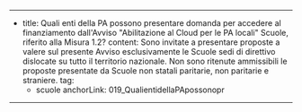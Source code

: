 ---
  - title: Quali enti della PA possono presentare domanda per accedere al finanziamento dall'Avviso "Abilitazione al Cloud per le PA locali" Scuole, riferito alla Misura 1.2?
    content: Sono invitate a presentare proposte a valere sul presente Avviso esclusivamente le Scuole sedi di direttivo dislocate su tutto il territorio nazionale. Non sono ritenute ammissibili le proposte presentate da Scuole non statali paritarie, non paritarie e straniere.
    tag:
      - scuole
    anchorLink: 019_QualientidellaPApossonopr
---